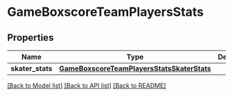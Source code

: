 # GameBoxscoreTeamPlayersStats

## Properties
Name | Type | Description | Notes
------------ | ------------- | ------------- | -------------
**skater_stats** | [**GameBoxscoreTeamPlayersStatsSkaterStats**](GameBoxscoreTeamPlayersStatsSkaterStats.md) |  | [optional] 

[[Back to Model list]](../README.md#documentation-for-models) [[Back to API list]](../README.md#documentation-for-api-endpoints) [[Back to README]](../README.md)

